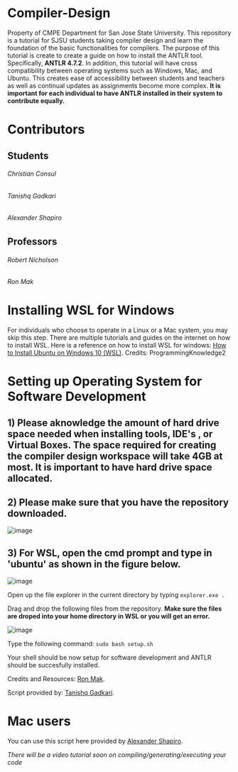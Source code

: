 # Compiler-Design
Property of CMPE Department for San Jose State University. This repository is a tutorial for SJSU students taking compiler design and learn the foundation of the basic functionalities for compilers. The purpose of this tutorial is create to create a guide on how to install the ANTLR tool. Specifically, **ANTLR 4.7.2**. In addition, this tutorial will have cross compatibility between operating systems such as Windows, Mac, and Ubuntu. This creates ease of accessibility between students and teachers as well as continual updates as assignments become more complex. **It is important for each individual to have ANTLR installed in their system to contribute equally.**

# Contributors
## Students
###### Christian Consul
###### Tanishq Gadkari
###### Alexander Shapiro
## Professors
###### Robert Nicholson
###### Ron Mak

# Installing WSL  for Windows
For individuals who choose to operate in a Linux or a Mac system, you may skip this step. There are multiple tutorials and guides on the internet on how to install WSL.
Here is a reference on how to install WSL for windows: 
[How to Install Ubuntu on Windows 10 (WSL)](https://www.youtube.com/watch?v=X-DHaQLrBi8). 
Credits: ProgrammingKnowledge2

# Setting up Operating System for Software Development
## 1) Please aknowledge the amount of hard drive space needed when installing tools, IDE's , or Virtual Boxes. The space required for creating the compiler design workspace will take 4GB at most. It is important to have hard drive space allocated. 
## 2) Please make sure that you have the repository downloaded.

![image](https://user-images.githubusercontent.com/59067808/186998268-5df33da9-9b1a-4424-9cce-2d789fa5b325.png)

## 3) For WSL, open the cmd prompt and type in 'ubuntu' as shown in the figure below.

![image](https://user-images.githubusercontent.com/59067808/186997010-cc67d750-eae3-4699-937b-f4e8294e512a.png)

Open up the file explorer in the current directory by typing ```explorer.exe .```

Drag and drop the following files from the repository. **Make sure the files are droped into your home directory in WSL or you will get an error.**

![image](https://user-images.githubusercontent.com/59067808/187051514-83780c8e-5a1b-4bc8-ae70-240216b80e22.png)

Type the following command: ```sudo bash setup.sh``` 

Your shell should be now setup for software development and ANTLR should be succesfully installed.

Credits and Resources: [Ron Mak](https://www.cs.sjsu.edu/~mak/tutorials/). 

Script provided by: [Tanishq Gadkari](https://www.linkedin.com/in/tgadkari/).


# Mac users

You can use this script here provided by [Alexander Shapiro](https://www.linkedin.com/in/alexanderjshapiro/).

*There will be a video tutorial soon on compiling/generating/executing your code* 




